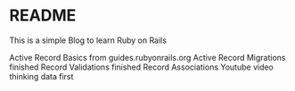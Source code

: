 # README

This is a simple Blog to learn Ruby on Rails

Active Record Basics from guides.rubyonrails.org
Active Record Migrations finished
Record Validations finished
Record Associations
Youtube video
thinking data first
